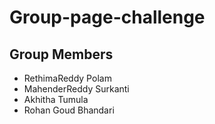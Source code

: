 # Group-page-challenge
## Group Members
- RethimaReddy Polam
- MahenderReddy Surkanti
- Akhitha Tumula
- Rohan Goud Bhandari
